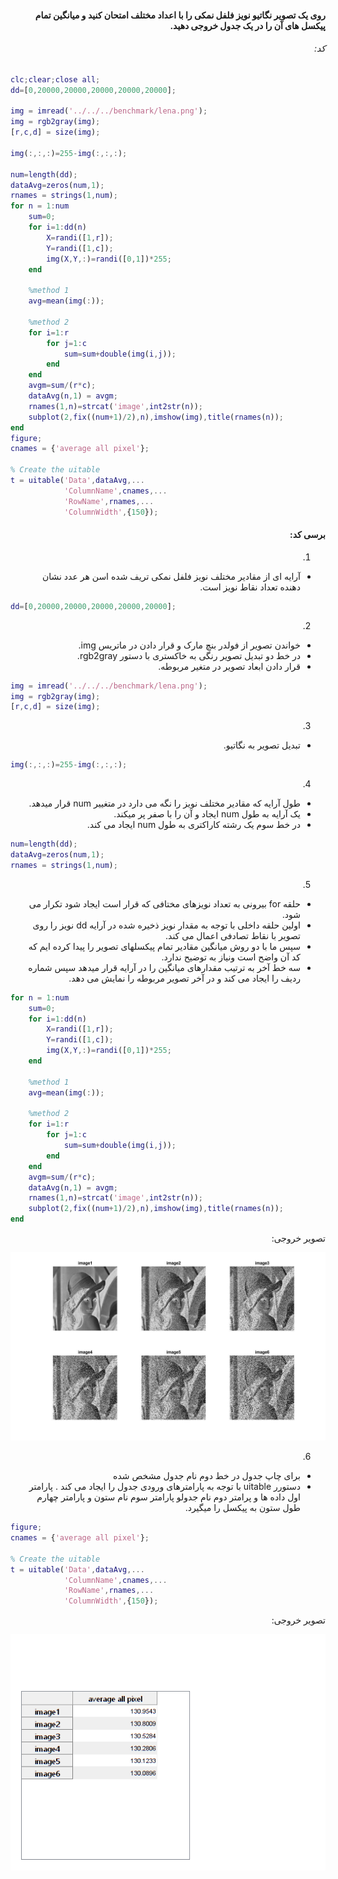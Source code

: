 <div dir="rtl">

#### روی یک تصویر نگاتیو نویز فلفل نمکی را با اعداد مختلف امتحان کنید و میانگین تمام پیکسل های آن را در یک جدول خروجی دهید.


###### کد:
</div>

```matlab
clc;clear;close all;
dd=[0,20000,20000,20000,20000,20000];

img = imread('../../../benchmark/lena.png');
img = rgb2gray(img);
[r,c,d] = size(img);

img(:,:,:)=255-img(:,:,:);

num=length(dd);
dataAvg=zeros(num,1);
rnames = strings(1,num);
for n = 1:num
    sum=0;
    for i=1:dd(n)
        X=randi([1,r]);
        Y=randi([1,c]);
        img(X,Y,:)=randi([0,1])*255;
    end
    
    %method 1
    avg=mean(img(:));
    
    %method 2
    for i=1:r
        for j=1:c
            sum=sum+double(img(i,j));
        end
    end
    avgm=sum/(r*c);
    dataAvg(n,1) = avgm;
    rnames(1,n)=strcat('image',int2str(n));
    subplot(2,fix((num+1)/2),n),imshow(img),title(rnames(n));
end
figure;
cnames = {'average all pixel'};

% Create the uitable
t = uitable('Data',dataAvg,...
            'ColumnName',cnames,... 
            'RowName',rnames,...
            'ColumnWidth',{150});
```

<div dir="rtl">

#### برسی کد:

1.
- آرایه ای از مقادیر مختلف نویز فلفل نمکی تریف شده اسن هر عدد نشان دهنده تعداد نقاط نویز است.

</div>

```matlab
dd=[0,20000,20000,20000,20000,20000];
```
<div dir="rtl">

2.
- خواندن تصویر از فولدر بنچ مارک و قرار دادن در ماتریس img.
- در خط دو تبدیل تصویر رنگی به خاکستری با دستور rgb2gray.
- قرار دادن ابعاد تصویر در متغیر مربوطه.
</div>

```matlab
img = imread('../../../benchmark/lena.png');
img = rgb2gray(img);
[r,c,d] = size(img);
```

<div dir="rtl">

3.
- تبدیل تصویر به نگاتیو.
</div>

```matlab
img(:,:,:)=255-img(:,:,:);
```
<div dir="rtl">

4.
- طول آرایه که مقادیر مختلف نویز را نگه می دارد در متغییر num قرار میدهد.
- یک آرایه به طول num ایجاد و آن را با صفر پر میکند.
- در خط سوم یک رشته کاراکتری به طول num ایجاد می کند.
</div>

```matlab
num=length(dd);
dataAvg=zeros(num,1);
rnames = strings(1,num);
```


<div dir="rtl">

5.
- حلقه for بیرونی به تعداد نویزهای مختافی که قرار است ایجاد شود تکرار می شود.
- اولین حلقه داخلی با توجه به مقدار نویز ذخیره شده در آرایه dd نویز را روی تصویر با نقاط تصادفی اعمال می کند.
- سپس ما با دو روش میانگین مقادیر تمام پیکسلهای تصویر را پیدا کرده ایم که کد آن واضح است ونیاز به توضیح ندارد.
- سه خط آخر به ترتیب مقدارهای میانگین را در آرایه قرار میدهد سپس شماره ردیف را ایجاد می کند و در آخر تصویر مربوطه را نمایش می دهد.
</div>

```matlab
for n = 1:num
    sum=0;
    for i=1:dd(n)
        X=randi([1,r]);
        Y=randi([1,c]);
        img(X,Y,:)=randi([0,1])*255;
    end
    
    %method 1
    avg=mean(img(:));
    
    %method 2
    for i=1:r
        for j=1:c
            sum=sum+double(img(i,j));
        end
    end
    avgm=sum/(r*c);
    dataAvg(n,1) = avgm;
    rnames(1,n)=strcat('image',int2str(n));
    subplot(2,fix((num+1)/2),n),imshow(img),title(rnames(n));
end
```
<div dir="rtl">
تصویر خروجی:<br />
</div>

![Image of Yaktocat](result.jpg)

<div dir="rtl">

6.
- برای چاپ جدول در خط دوم نام جدول مشخص شده
- دستورر uitable با توجه به پارامترهای ورودی جدول را ایجاد می کند . پارامتر اول داده ها و پرامتر دوم نام جدولو پارامتر سوم نام ستون و پارامتر چهارم طول ستون به پیکسل را میگیرد.
</div>

```matlab
figure;
cnames = {'average all pixel'};

% Create the uitable
t = uitable('Data',dataAvg,...
            'ColumnName',cnames,... 
            'RowName',rnames,...
            'ColumnWidth',{150});

```

<div dir="rtl">
تصویر خروجی:<br />
</div>

![Image of Yaktocat](table.png)